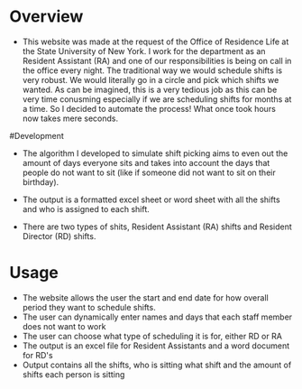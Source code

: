# Overview
- This website was made at the request of the Office of Residence Life at the State University of New York. I work for the department as an Resident Assistant (RA) and one of our responsibilities is being on call in the office every night. The traditional way we would schedule shifts is very robust. We would literally go in a circle and pick which shifts we wanted. As can be imagined, this is a very tedious job as this can be very time conusming especially if we are scheduling shifts for months at a time. So I decided to automate the process! What once took hours now takes mere seconds.

#Development
- The algorithm I developed to simulate shift picking aims to even out the amount of days everyone sits and takes into account the days that people do not want to sit (like if someone did not want to sit on their birthday). 
- The output is a formatted excel sheet or word sheet with all the shifts and who is assigned to each shift.

- There are two types of shits, Resident Assistant (RA) shifts and Resident Director (RD) shifts. 

# Usage
- The website allows the user the start and end date for how overall period they want to schedule shifts.
- The user can dynamically enter names and days that each staff member does not want to work
- The user can choose what type of scheduling it is for, either RD or RA
- The output is an excel file for Resident Assistants and a word document for RD's
- Output contains all the shifts, who is sitting what shift and the amount of shifts each person is sitting

